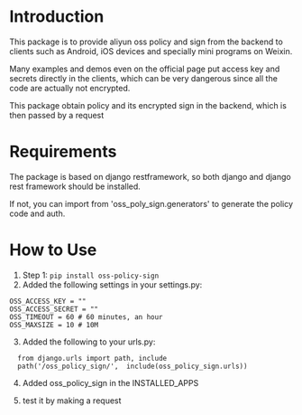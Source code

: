 # Introduction

This package is to provide aliyun oss policy and sign from the backend
to clients such as Android, iOS devices and specially mini programs 
on Weixin. 

Many examples and demos even on the official page put access key
and secrets directly in the clients, which can be very dangerous 
since all the code are actually not encrypted. 

This package obtain policy and its encrypted sign  in the backend, 
which is then passed by a request 

# Requirements

The package is based on django restframework, so both django and 
django rest framework should be installed. 

If not, you can import from 'oss_poly_sign.generators' to generate
the policy code and auth. 


# How to Use

1. Step 1: `pip install oss-policy-sign`
2. Added the following settings in your settings.py:
```
OSS_ACCESS_KEY = ""
OSS_ACCESS_SECRET = ""
OSS_TIMEOUT = 60 # 60 minutes, an hour
OSS_MAXSIZE = 10 # 10M
```
3. Added the following to your urls.py:
```
  from django.urls import path, include
  path('/oss_policy_sign/',  include(oss_policy_sign.urls))
```

4. Added oss_policy_sign in the INSTALLED_APPS

5. test it by making a request
